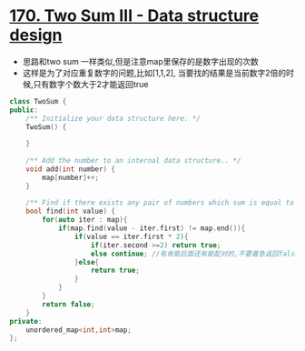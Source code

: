 # [170. Two Sum III - Data structure design](https://leetcode.com/problems/two-sum-iii-data-structure-design/)
* 思路和two sum 一样类似,但是注意map里保存的是数字出现的次数
* 这样是为了对应重复数字的问题,比如[1,1,2], 当要找的结果是当前数字2倍的时候,只有数字个数大于2才能返回true

```c++
class TwoSum {
public:
    /** Initialize your data structure here. */
    TwoSum() {
        
    }
    
    /** Add the number to an internal data structure.. */
    void add(int number) {
        map[number]++;
    }
    
    /** Find if there exists any pair of numbers which sum is equal to the value. */
    bool find(int value) {
        for(auto iter : map){
            if(map.find(value - iter.first) != map.end()){
                if(value == iter.first * 2){
                    if(iter.second >=2) return true;
                    else continue; //有肯能后面还有能配对的,不要着急返回false
                }else{
                    return true;
                }
            }
        }
        return false;
    }
private:
    unordered_map<int,int>map;
};


```
